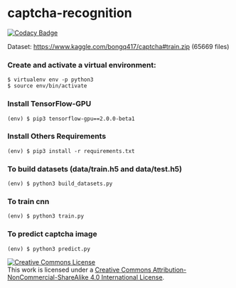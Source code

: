 # captcha-recognition

[![Codacy Badge](https://api.codacy.com/project/badge/Grade/272198b96453415ebc1416b14f7a8f54)](https://www.codacy.com/manual/saraivaufc/captcha-recognition?utm_source=github.com&amp;utm_medium=referral&amp;utm_content=saraivaufc/captcha-recognition&amp;utm_campaign=Badge_Grade)

Dataset: https://www.kaggle.com/bongq417/captcha#train.zip (65669 files)

### Create and activate a virtual environment:

```
$ virtualenv env -p python3
$ source env/bin/activate
```


### Install TensorFlow-GPU
```
(env) $ pip3 tensorflow-gpu==2.0.0-beta1
```

### Install Others Requirements

```
(env) $ pip3 install -r requirements.txt
```

### To build datasets (data/train.h5 and data/test.h5)
```
(env) $ python3 build_datasets.py
```

### To train cnn
```
(env) $ python3 train.py
```

### To predict captcha image
```
(env) $ python3 predict.py
```

<a rel="license" href="http://creativecommons.org/licenses/by-nc-sa/4.0/"><img alt="Creative Commons License" style="border-width:0" src="https://i.creativecommons.org/l/by-nc-sa/4.0/88x31.png" /></a><br />This work is licensed under a <a rel="license" href="http://creativecommons.org/licenses/by-nc-sa/4.0/">Creative Commons Attribution-NonCommercial-ShareAlike 4.0 International License</a>.